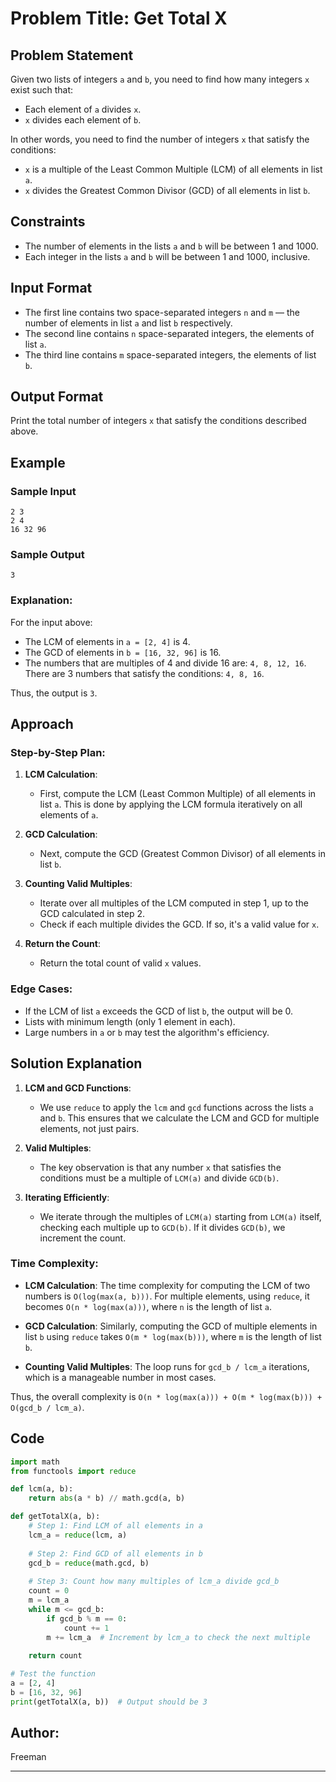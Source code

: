 # Problem Title: Get Total X

## Problem Statement

Given two lists of integers `a` and `b`, you need to find how many integers `x` exist such that:
- Each element of `a` divides `x`.
- `x` divides each element of `b`.

In other words, you need to find the number of integers `x` that satisfy the conditions:
- `x` is a multiple of the Least Common Multiple (LCM) of all elements in list `a`.
- `x` divides the Greatest Common Divisor (GCD) of all elements in list `b`.

## Constraints
- The number of elements in the lists `a` and `b` will be between 1 and 1000.
- Each integer in the lists `a` and `b` will be between 1 and 1000, inclusive.

## Input Format

- The first line contains two space-separated integers `n` and `m` — the number of elements in list `a` and list `b` respectively.
- The second line contains `n` space-separated integers, the elements of list `a`.
- The third line contains `m` space-separated integers, the elements of list `b`.

## Output Format

Print the total number of integers `x` that satisfy the conditions described above.

## Example

### Sample Input

```
2 3
2 4
16 32 96
```

### Sample Output

```
3
```

### Explanation:
For the input above:
- The LCM of elements in `a = [2, 4]` is 4.
- The GCD of elements in `b = [16, 32, 96]` is 16.
- The numbers that are multiples of 4 and divide 16 are: `4, 8, 12, 16`. There are 3 numbers that satisfy the conditions: `4, 8, 16`.

Thus, the output is `3`.

## Approach

### Step-by-Step Plan:

1. **LCM Calculation**: 
   - First, compute the LCM (Least Common Multiple) of all elements in list `a`. This is done by applying the LCM formula iteratively on all elements of `a`.
   
2. **GCD Calculation**: 
   - Next, compute the GCD (Greatest Common Divisor) of all elements in list `b`.

3. **Counting Valid Multiples**: 
   - Iterate over all multiples of the LCM computed in step 1, up to the GCD calculated in step 2.
   - Check if each multiple divides the GCD. If so, it's a valid value for `x`.
   
4. **Return the Count**: 
   - Return the total count of valid `x` values.

### Edge Cases:
- If the LCM of list `a` exceeds the GCD of list `b`, the output will be 0.
- Lists with minimum length (only 1 element in each).
- Large numbers in `a` or `b` may test the algorithm's efficiency.

## Solution Explanation

1. **LCM and GCD Functions**:
   - We use `reduce` to apply the `lcm` and `gcd` functions across the lists `a` and `b`. This ensures that we calculate the LCM and GCD for multiple elements, not just pairs.

2. **Valid Multiples**:
   - The key observation is that any number `x` that satisfies the conditions must be a multiple of `LCM(a)` and divide `GCD(b)`.

3. **Iterating Efficiently**:
   - We iterate through the multiples of `LCM(a)` starting from `LCM(a)` itself, checking each multiple up to `GCD(b)`. If it divides `GCD(b)`, we increment the count.

### Time Complexity:

- **LCM Calculation**: The time complexity for computing the LCM of two numbers is `O(log(max(a, b)))`. For multiple elements, using `reduce`, it becomes `O(n * log(max(a)))`, where `n` is the length of list `a`.
  
- **GCD Calculation**: Similarly, computing the GCD of multiple elements in list `b` using `reduce` takes `O(m * log(max(b)))`, where `m` is the length of list `b`.

- **Counting Valid Multiples**: The loop runs for `gcd_b / lcm_a` iterations, which is a manageable number in most cases.

Thus, the overall complexity is `O(n * log(max(a))) + O(m * log(max(b))) + O(gcd_b / lcm_a)`.

## Code

```python
import math
from functools import reduce

def lcm(a, b):
    return abs(a * b) // math.gcd(a, b)

def getTotalX(a, b):
    # Step 1: Find LCM of all elements in a
    lcm_a = reduce(lcm, a)
    
    # Step 2: Find GCD of all elements in b
    gcd_b = reduce(math.gcd, b)
    
    # Step 3: Count how many multiples of lcm_a divide gcd_b
    count = 0
    m = lcm_a
    while m <= gcd_b:
        if gcd_b % m == 0:
            count += 1
        m += lcm_a  # Increment by lcm_a to check the next multiple
    
    return count

# Test the function
a = [2, 4]
b = [16, 32, 96]
print(getTotalX(a, b))  # Output should be 3
```

## Author:
Freeman

---

